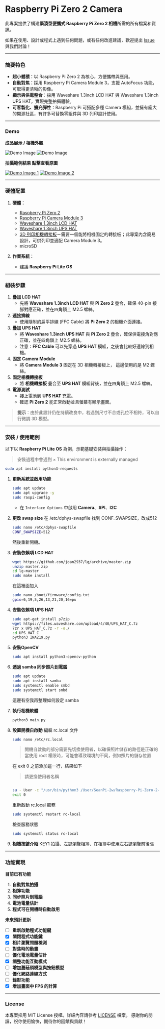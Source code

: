 
# Raspberry Pi Zero 2 Camera

此專案提供了構建**緊湊型便攜式 Raspberry Pi Zero 2 相機**所需的所有檔案和資訊。

如果在使用、設計或程式上遇到任何問題，或有任何改進建議，歡迎提出 [Issue](../../issues) 與我們討論！

---

### 簡要特色

- **超小體積**：以 Raspberry Pi Zero 2 為核心，方便攜帶與應用。
- **自動對焦**：採用 Raspberry Pi Camera Module 3，支援 AutoFocus 功能，可取得更清晰的影像。
- **顯示與供電整合**：採用 Waveshare 1.3inch LCD HAT 與 Waveshare 1.3inch UPS HAT，實現完整拍攝體驗。
- **可客製化、擴充彈性**：Raspberry Pi 可搭配多種 Camera 模組，並擁有龐大的開源社區，有許多可替換零組件與 3D 列印設計使用。
---

### Demo

**成品展示 / 相機外觀**

![Demo Image](https://github.com/SeanLo940076/RaspberryPi-0-2W-Camera/blob/main/Demo/Camera1.jpg)
![Demo Image](https://github.com/SeanLo940076/RaspberryPi-0-2W-Camera/blob/main/Demo/Camera2.jpg)

**拍攝範例結果 點擊查看原圖**

[![Demo Image 1](https://github.com/SeanLo940076/RaspberryPi-0-2W-Camera/blob/main/Demo/Photo1_thumbnail.jpg)](https://github.com/SeanLo940076/RaspberryPi-0-2W-Camera/blob/main/Demo/Photo1.jpg)
[![Demo Image 2](https://github.com/SeanLo940076/RaspberryPi-0-2W-Camera/blob/main/Demo/Photo2_thumbnail.jpg)](https://github.com/SeanLo940076/RaspberryPi-0-2W-Camera/blob/main/Demo/Photo2.jpg)

---

### 硬體配置
1. **硬體**：
   - [Raspberry Pi Zero 2](https://www.raspberrypi.com/products/raspberry-pi-zero-2-w/)
   - [Raspberry Pi Camera Module 3](https://www.raspberrypi.com/products/camera-module-3/)
   - [Waveshare 1.3inch LCD HAT](https://www.waveshare.com/wiki/1.3inch_LCD_HAT)
   - [Waveshare 1.3inch UPS HAT](https://www.waveshare.com/wiki/UPS_HAT_(C))
   - [3D 列印相機轉接板](https://github.com/SeanLo940076/Raspberry-Pi-Zero-2-Camera/blob/main/3D%20Print/camera%20adapter%20board.stl)－需要一個能將相機固定的轉接板；此專案內含簡易設計，可供列印並適配 Camera Module 3。
   - microSD

2. **作業系統**：
   - 建議 **Raspberry Pi Lite OS**

---

### 組裝步驟

1. **疊加 LCD HAT**
   - 先將 **Waveshare 1.3inch LCD HAT** 與 **Pi Zero 2** 疊合，確保 40-pin 接腳對應正確，並在四角鎖上 M2.5 螺絲。  
2. **連接排線**  
   - 使用隨附的扁平排線 (FFC Cable) 將 **Pi Zero 2** 的相機介面連接。
3. **疊加 UPS HAT**  
   - 將 **Waveshare 1.3inch UPS HAT** 與 **Pi Zero 2** 疊合，確保供電接角對應正確，並在四角鎖上 M2.5 螺絲。
   - 注意：**FFC Cable** 可以先穿過 **UPS HAT** 模組，之後會比較好連線到相機。
4. **固定 Camera Module**
   - 將 **Camera Module 3** 固定在 3D 相機轉接板上， 這邊使用的是 M2 螺絲。
5. **固定相機轉接板** 
   - 將 **相機轉接板** 疊合至 **UPS HAT** 模組背後，並在四角鎖上 M2.5 螺絲。
5. **電源測試**  
   - 接上電池到 **UPS HAT** 充電。  
   - 確認 **Pi Zero 2** 能正常啟動並且螢幕有顯示畫面。

> **提示**：由於此設計仍在持續改良中，若遇到尺寸不合或孔位不相符，可以自行微調 3D 模型。

---

### 安裝 / 使用範例

以下以 **Raspberry Pi Lite OS** 為例，示範基礎安裝與拍攝操作：

> 安裝過程中會遇到 × This environment is externally managed 
   ```bash
   sudo apt install python3-requests
   ```

1. **更新系統並啟用功能**
   ```bash
   sudo apt update
   sudo apt upgrade -y
   sudo raspi-config
   ```
   - 在 `Interface Options` 中啟用 **Camera**、**SPI**、**I2C**

2. **更改 swap size**
   在 /etc/dphys-swapfile 找到 CONF_SWAPSIZE，改成512
   ```bash
   sudo nano /etc/dphys-swapfile
   CONF_SWAPSIZE=512
   ```
   然後重新開機。

2. **安裝依賴項 LCD HAT**
   ```bash
   wget https://github.com/joan2937/lg/archive/master.zip
   unzip master.zip
   cd lg-master
   sudo make install 
   ```

   在這裡面加入
   ```bash
   sudo nano /boot/firmware/config.txt
   gpio=6,19,5,26,13,21,20,16=pu
   ```

3. **安裝依賴項 UPS HAT**
   ```bash
   sudo apt-get install p7zip
   wget https://files.waveshare.com/upload/4/40/UPS_HAT_C.7z
   7zr x UPS_HAT_C.7z -r -o./
   cd UPS_HAT_C
   python3 INA219.py
   ```

4. **安裝OpenCV**
   ```bash
   sudo apt install python3-opencv-python
   ```

5. **透過 samba 同步照片到電腦**
   ```bash
   sudo apt update
   sudo apt install samba
   sudo systemctl enable smbd
   sudo systemctl start smbd
   ```
   這邊有空我再整理如何設定 samba

6. **執行相機軟體**
   ```bash
   python3 main.py
   ```
7. **設置開機自啟動**
   編輯 rc.local 文件
   ```bash
   sudo nano /etc/rc.local
   ```
   > 開機自啟動的部分需要先切換使用者，以確保照片儲存的路徑是正確的
   > 當使用 root 權限時，可能會導致環境的不同，例如照片的儲存位置

   在 exit 0 之前添加這一行，結果如下
   > 請更換使用者名稱
   ```bash

   su - User -c "/usr/bin/python3 /User/SeanPi-2w/Raspberry-Pi-Zero-2-Camera/Camera_v2/main.py &"
   exit 0
   ```

   重新啟動 rc.local 服務
   ```bash
   sudo systemctl restart rc-local
   ```

   檢查服務狀態
   ```bash
   sudo systemctl status rc-local
   ```

8. **相機按鍵介紹**
   KEY1 拍攝、左鍵瀏覽相簿、在相簿中使用左右鍵瀏覽前後張

---

### 功能實現

**目前已有功能**
1. **自動對焦拍攝**
2. **相簿功能**
3. **同步照片到電腦**
4. **電池電量估計**
5. **程式可在開機時自動啟用**

**未來預計更新**
- [ ] **重新啟動程式功能鍵**
- [X] **關閉程式功能鍵**
- [X] **相片瀏覽問題檢測**
- [ ] **對焦時的動畫**
- [ ] **優化電池電量估計**
- [X] **調整功能互動模式**
- [ ] **增加蘑菇頭模型與按鈕模型**
- [ ] **優化網路連線方式**
- [ ] **錄影功能**
- [X] **增加畫面中 FPS 的計算**

---

### License

本專案採用 MIT License 授權。詳細內容請參考 [LICENSE](LICENSE) 檔案。
感謝你的閱讀，祝你使用愉快，期待你的回饋與貢獻！